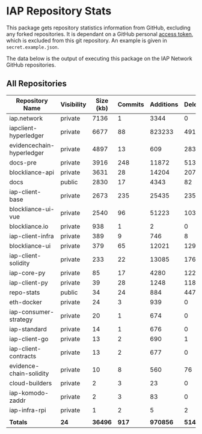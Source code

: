 # IAP Repository Stats

This package gets repository statistics information from GitHub, excluding any forked repositories. It is dependant on a GitHub personal [access token](https://github.com/settings/tokens), which is excluded from this git repository. An example is given in `secret.example.json`.

The data below is the output of executing this package on the IAP Network GitHub repositories.

## All Repositories

| Repository Name | Visibility | Size (kb) | Commits | Additions | Deletions | Authors |
| --------------- | ---------- | --------- | ------- | --------- | --------- | ------- |
| iap.network | private | 7136 | 1 | 3344 | 0 | 1 |
| iapclient-hyperledger | private | 6677 | 88 | 823233 | 491893 | 4 |
| evidencechain-hyperledger | private | 4897 | 13 | 609 | 283 | 2 |
| docs-pre | private | 3916 | 248 | 11872 | 5137 | 7 |
| blockliance-api | private | 3631 | 28 | 14204 | 2073 | 5 |
| docs | public | 2830 | 17 | 4343 | 82 | 3 |
| iap-client-base | private | 2673 | 235 | 25435 | 2350 | 7 |
| blockliance-ui-vue | private | 2540 | 96 | 51223 | 10309 | 2 |
| blockliance.io | private | 938 | 1 | 2 | 0 | 1 |
| iap-client-infra | private | 389 | 9 | 746 | 8 | 3 |
| blockliance-ui | private | 379 | 65 | 12021 | 1294 | 4 |
| iap-client-solidity | private | 233 | 22 | 13085 | 176 | 4 |
| iap-core-py | private | 85 | 17 | 4280 | 122 | 2 |
| iap-client-py | private | 39 | 28 | 1248 | 118 | 3 |
| repo-stats | public | 34 | 24 | 884 | 447 | 1 |
| eth-docker | private | 24 | 3 | 939 | 0 | 3 |
| iap-consumer-strategy | private | 20 | 1 | 674 | 0 | 1 |
| iap-standard | private | 14 | 1 | 676 | 0 | 1 |
| iap-client-go | private | 13 | 2 | 690 | 1 | 2 |
| iap-client-contracts | private | 13 | 2 | 677 | 0 | 2 |
| evidence-chain-solidity | private | 10 | 8 | 560 | 76 | 2 |
| cloud-builders | private | 2 | 3 | 23 | 0 | 2 |
| iap-komodo-zaddr | private | 2 | 3 | 83 | 0 | 1 |
| iap-infra-rpi | private | 1 | 2 | 5 | 2 | 1 |
| | | | | | | |
| **Totals** | **24** | **36496** | **917** | **970856** | **514371** | **7** |
